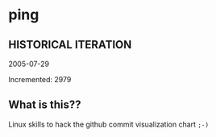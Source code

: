 # ping

## HISTORICAL ITERATION
2005-07-29

Incremented: 2979

## What is this?? 
Linux skills to hack the github commit visualization chart `;-)`
